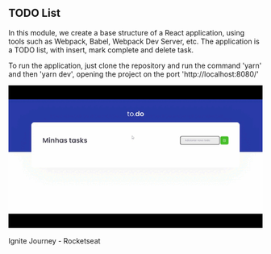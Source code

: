 ## TODO List

In this module, we create a base structure of a React application, using tools such as Webpack, Babel, Webpack Dev Server, etc. The application is a TODO list, with insert, mark complete and delete task.

To run the application, just clone the repository and run the command 'yarn' and then 'yarn dev', opening the project on the port 'http://localhost:8080/'

<img src="./public/TODO.gif" />

Ignite Journey - Rocketseat

